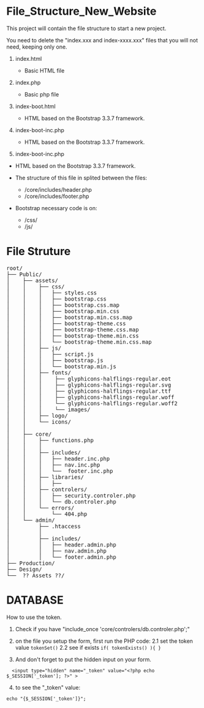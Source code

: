 # File_Structure_New_Website

This project will contain the file structure to start a new project.

You need to delete the "index.xxx and index-xxxx.xxx" files that you will not need, keeping only one.

1) index.html  
   - Basic HTML file

2) index.php
   - Basic php file

3) index-boot.html
   - HTML based on the Bootstrap 3.3.7 framework.

4) index-boot-inc.php
   - HTML based on the Bootstrap 3.3.7 framework.

5) index-boot-inc.php
  - HTML based on the Bootstrap 3.3.7 framework.
  - The structure of this file in splited between the files:
      - /core/includes/header.php
      - /core/includes/footer.php

  - Bootstrap necessary code is on:
    - /css/
    - /js/


# File Struture
<pre>
root/
├── Public/
│    ├── assets/
│    │    ├── css/
│    │    │   ├── styles.css
│    │    │   ├── bootstrap.css
│    │    │   ├── bootstrap.css.map
│    │    │   ├── bootstrap.min.css
│    │    │   ├── bootstrap.min.css.map
│    │    │   ├── bootstrap-theme.css
│    │    │   ├── bootstrap-theme.css.map
│    │    │   ├── bootstrap-theme.min.css
│    │    │   └── bootstrap-theme.min.css.map
│    │    ├── js/
│    │    │   ├── script.js
│    │    │   ├── bootstrap.js
│    │    │   └── bootstrap.min.js
│    │    ├── fonts/
│    │    │    ├── glyphicons-halflings-regular.eot
│    │    │    ├── glyphicons-halflings-regular.svg
│    │    │    ├── glyphicons-halflings-regular.ttf
│    │    │    ├── glyphicons-halflings-regular.woff
│    │    │    └── glyphicons-halflings-regular.woff2
│    │    │    └── images/
│    │    ├── logo/
│    │    └── icons/
│    │
│    ├── core/
│    │    ├── functions.php
│    │    │
│    │    ├── includes/
│    │    │   ├── header.inc.php
│    │    │   ├── nav.inc.php
│    │    │   └──  footer.inc.php
│    │    ├── libraries/
│    │    │   ├── <thirth part libraries>
│    │    ├── controlers/
│    │    │   ├── security.controler.php
│    │    │   └── db.controler.php
│    │    └── errors/
│    │        └── 404.php
│    └── admin/
│         ├── .htaccess
│         │
│         ├── includes/
│         │   ├── header.admin.php
│         │   ├── nav.admin.php
│         │   └── footer.admin.php
├── Production/
├── Design/
└──  ?? Assets ??/
</pre>

# DATABASE

How to use the token.

1) Check if you have "include_once 'core/controlers/db.controler.php';"
2) on the file you setup the form, first run the PHP code:
      2.1 set the token value
        ```
          tokenSet()
        ```
      2.2 see if exists
        ```
          if( tokenExists() ){
          }  
        ```

3) And don't forget to put the hidden input on your form.
  ```
    <input type="hidden" name="_token" value="<?php echo $_SESSION['_token']; ?>" >
  ```

4) to see the "_token" value:
  ```
  echo "{$_SESSION['_token']}";

  ```
